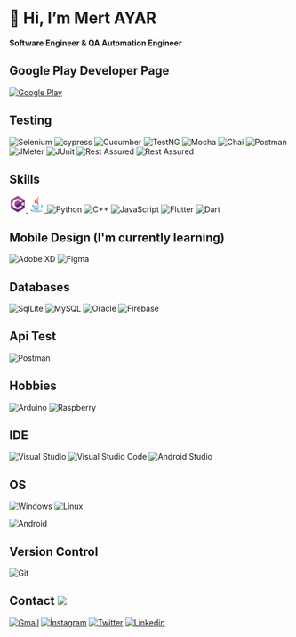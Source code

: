# 👋 Hi, I’m **Mert AYAR**
**Software Engineer & QA Automation Engineer**



## Google Play Developer Page
[![Google Play](https://img.shields.io/badge/Google_Play-0175C2?style=for-the-badge&logo=google-play&logoColor=white)](https://play.google.com/store/apps/dev?id=8661979251329014314)

## Testing
![Selenium](https://img.shields.io/badge/Selenium-43B02A?style=for-the-badge&logo=selenium&logoColor=white)
![cypress](https://img.shields.io/badge/cypress-000000?style=for-the-badge&logo=cypress&logoColor=white)
![Cucumber](https://img.shields.io/badge/Cucumber-FFFFFF?style=for-the-badge&logo=Cucumber&logoColor=7CFC00)
![TestNG](https://img.shields.io/badge/TestNG-0175C2?style=for-the-badge&logo=TestNG&logoColor=white)
![Mocha](https://img.shields.io/badge/Mocha-8D6748?style=for-the-badge&logo=Mocha&logoColor=white)
![Chai](https://img.shields.io/badge/chai-A30701?style=for-the-badge&logo=chai&logoColor=white)
![Postman](https://img.shields.io/badge/Postman-FF6C37?style=for-the-badge&logo=Postman&logoColor=white)
![JMeter](https://img.shields.io/badge/JMeter-FFFFFF?style=for-the-badge&logo=apache&logoColor=red)
![JUnit](https://img.shields.io/badge/JUnit-000000?style=for-the-badge&logo=JUnit5&logoColor=white)
![Rest Assured](https://img.shields.io/badge/Rest%20Assured-000000?style=for-the-badge&logo=rest&logoColor=white)
![Rest Assured](https://img.shields.io/badge/JDBC-3670A0?style=for-the-badge&logo=java8&logoColor=white)


## Skills
<a href="https://www.w3schools.com/cs/" target="_blank" rel="noreferrer"> <img src="https://raw.githubusercontent.com/devicons/devicon/master/icons/csharp/csharp-original.svg" alt="csharp" width="30" height="30"/> </a>
<a href="https://www.java.com" target="_blank" rel="noreferrer"> <img src="https://raw.githubusercontent.com/devicons/devicon/master/icons/java/java-original.svg" alt="java" width="30" height="30"/> </a> 
![Python](https://img.shields.io/badge/python-3670A0?style=for-the-badge&logo=python&logoColor=ffdd54)
![C++](https://img.shields.io/badge/C%2B%2B-00599C?style=for-the-badge&logo=c%2B%2B&logoColor=white)
![JavaScript](https://img.shields.io/badge/JavaScript-00599C?style=for-the-badge&logo=JavaScript&logoColor=white)
![Flutter](https://img.shields.io/badge/Flutter-02569B?style=for-the-badge&logo=flutter&logoColor=white)
![Dart](https://img.shields.io/badge/Dart-0175C2?style=for-the-badge&logo=dart&logoColor=white)

## Mobile Design (I'm currently learning)
![Adobe XD](https://img.shields.io/badge/Adobe%20XD-470137?style=for-the-badge&logo=Adobe%20XD&logoColor=#FF61F6)
![Figma](https://img.shields.io/badge/Figma-F24E1E?style=for-the-badge&logo=figma&logoColor=white)

## Databases
![SqlLite](https://img.shields.io/badge/SQLite-07405E?style=for-the-badge&logo=sqlite&logoColor=whit)
![MySQL](https://img.shields.io/badge/MySQL-005C84?style=for-the-badge&logo=mysql&logoColor=white)
![Oracle](https://img.shields.io/badge/Oracle-F80000?style=for-the-badge&logo=oracle&logoColor=white)
![Firebase](https://img.shields.io/badge/firebase-ffca28?style=for-the-badge&logo=firebase&logoColor=black)



## Api Test
![Postman](https://img.shields.io/badge/Postman-FF6C37?style=for-the-badge&logo=Postman&logoColor=white)

## Hobbies
![Arduino](https://img.shields.io/badge/Arduino-00979D?style=for-the-badge&logo=Arduino&logoColor=white)
![Raspberry](https://img.shields.io/badge/Raspberry%20Pi-A22846?style=for-the-badge&logo=Raspberry%20Pi&logoColor=white)


## IDE
![Visual Studio](https://img.shields.io/badge/Visual_Studio-5C2D91?style=for-the-badge&logo=visual%20studio&logoColor=white)
![Visual Studio Code](https://img.shields.io/badge/Visual_Studio_Code-0078D4?style=for-the-badge&logo=visual%20studio%20code&logoColor=white)
![Android Studio](https://img.shields.io/badge/Android_Studio-3DDC84?style=for-the-badge&logo=android-studio&logoColor=white)


## OS
![Windows](https://img.shields.io/badge/Windows-0078D6?style=for-the-badge&logo=windows&logoColor=white)
![Linux](https://img.shields.io/badge/Linux-FCC624?style=for-the-badge&logo=linux&logoColor=black)

![Android](https://img.shields.io/badge/Android-3DDC84?style=for-the-badge&logo=android&logoColor=white)
## Version Control
![Git]()

## Contact  <img src="https://media.giphy.com/media/LnQjpWaON8nhr21vNW/giphy.gif" width="60">
[![Gmail](https://img.shields.io/badge/Gmail-D14836?style=for-the-badge&logo=gmail&logoColor=white)](https://mail.google.com/mail/u/0/?fs=1&tf=cm&source=mailto&to=codechno@gmail.com)
[![İnstagram](https://img.shields.io/badge/Instagram-E4405F?style=for-the-badge&logo=instagram&logoColor=white)](https://instagram.com/mertayaar)
[![Twitter](https://img.shields.io/badge/Twitter-1DA1F2?style=for-the-badge&logo=twitter&logoColor=white)](https://twitter.com/tupacalypz)
[![Linkedin](https://img.shields.io/badge/LinkedIn-0077B5?style=for-the-badge&logo=linkedin&logoColor=white)](https://www.linkedin.com/in/mertayaar/)

              

